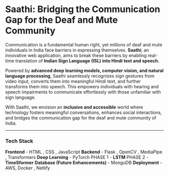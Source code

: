 # Saathi: Bridging the Communication Gap for the Deaf and Mute Community
Communication is a fundamental human right, yet millions of deaf and mute individuals in India face barriers in expressing themselves. **Saathi**, an innovative web application, aims to break these barriers by enabling real-time translation of **Indian Sign Language (ISL) into Hindi text and speech.**

Powered by **advanced deep learning models, computer vision, and natural language processing**, Saathi seamlessly recognizes sign gestures from video input, converts them into meaningful Hindi text, and further transforms them into speech. This empowers individuals with hearing and speech impairments to communicate effortlessly with those unfamiliar with sign language.

With Saathi, we envision an **inclusive and accessible** world where technology fosters meaningful conversations, enhances social interactions, and bridges the communication gap for the deaf and mute community of India.

------------------------------------------------------------------------------------------------------------------------------------------------------------------------------------------------------------------
### Tech Stack
**Frontend** - HTML , CSS , JavaScript
**Backend** - Flask , OpenCV , MediaPipe , Transformers
**Deep Learning** - PyTorch 
PHASE 1 - **LSTM**
PHASE 2 - **TimeSformer**
**Database (Future Enhancements)** - MongoDB
**Deployment** - AWS, Docker , Netlify

